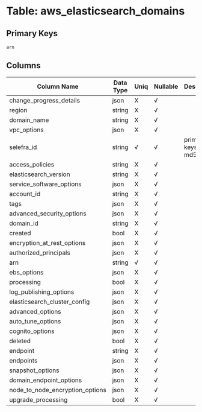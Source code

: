 # Table: aws_elasticsearch_domains

## Primary Keys 

```
arn
```


## Columns 

|  Column Name   |  Data Type  | Uniq | Nullable | Description | 
|  ----  | ----  | ----  | ----  | ---- | 
| change_progress_details | json | X | √ |  | 
| region | string | X | √ |  | 
| domain_name | string | X | √ |  | 
| vpc_options | json | X | √ |  | 
| selefra_id | string | √ | √ | primary keys value md5 | 
| access_policies | string | X | √ |  | 
| elasticsearch_version | string | X | √ |  | 
| service_software_options | json | X | √ |  | 
| account_id | string | X | √ |  | 
| tags | json | X | √ |  | 
| advanced_security_options | json | X | √ |  | 
| domain_id | string | X | √ |  | 
| created | bool | X | √ |  | 
| encryption_at_rest_options | json | X | √ |  | 
| authorized_principals | json | X | √ |  | 
| arn | string | √ | √ |  | 
| ebs_options | json | X | √ |  | 
| processing | bool | X | √ |  | 
| log_publishing_options | json | X | √ |  | 
| elasticsearch_cluster_config | json | X | √ |  | 
| advanced_options | json | X | √ |  | 
| auto_tune_options | json | X | √ |  | 
| cognito_options | json | X | √ |  | 
| deleted | bool | X | √ |  | 
| endpoint | string | X | √ |  | 
| endpoints | json | X | √ |  | 
| snapshot_options | json | X | √ |  | 
| domain_endpoint_options | json | X | √ |  | 
| node_to_node_encryption_options | json | X | √ |  | 
| upgrade_processing | bool | X | √ |  | 


